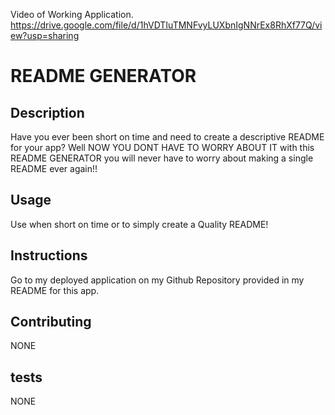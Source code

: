 Video of Working Application.
https://drive.google.com/file/d/1hVDTIuTMNFvyLUXbnIgNNrEx8RhXf77Q/view?usp=sharing

# README GENERATOR


## Description

Have you ever been short on time and need to create a descriptive README for your app? Well NOW YOU DONT HAVE TO WORRY ABOUT IT with this README GENERATOR you will never have to worry about making a single README ever again!!

## Usage

Use when short on time or to simply create a Quality README!

## Instructions

Go to my deployed application on my Github Repository provided in my README for this app.

## Contributing

NONE

## tests

NONE

    

